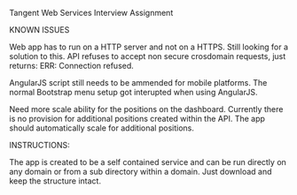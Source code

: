 Tangent Web Services Interview Assignment

KNOWN ISSUES

Web app has to run on a HTTP server and not on a HTTPS.
Still looking for a solution to this.
API refuses to accept non secure crosdomain requests, just returns: ERR: Connection refused.

AngularJS script still needs to be ammended for mobile platforms. The normal Bootstrap menu setup got interupted when using AngularJS.

Need more scale ability for the positions on the dashboard.
Currently there is no provision for additional positions created within the API.
The app should automatically scale for additional positions.

INSTRUCTIONS:

The app is created to be a self contained service and can be run directly on any domain or from a sub directory within a domain.
Just download and keep the structure intact. 